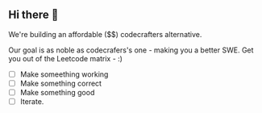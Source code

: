 ## Hi there 👋

We're building an affordable ($$) codecrafters alternative. 

Our goal is as noble as codecrafers's one - making you a better SWE.
Get you out of the Leetcode matrix - :)

- [ ] Make someething working
- [ ] Make something correct
- [ ] Make something good
- [ ] Iterate.
